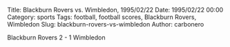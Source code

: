Title: Blackburn Rovers vs. Wimbledon, 1995/02/22
Date: 1995/02/22 00:00
Category: sports
Tags: football, football scores, Blackburn Rovers, Wimbledon
Slug: blackburn-rovers-vs-wimbledon
Author: carbonero


Blackburn Rovers 2 - 1 Wimbledon
